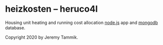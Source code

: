 # heizkosten &ndash; heruco4l

Housing unit heating and running cost allocation
[node.js](https://nodejs.org) app
and [mongodb](https://www.mongodb.com) database.

Copyright 2020 by Jeremy Tammik.